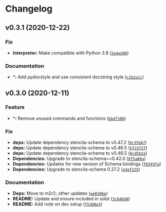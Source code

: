 # Changelog

<!--next-version-placeholder-->

## v0.3.1 (2020-12-22)
### Fix
* **Interpreter:** Make compatible with Python 3.8 ([`2a4add6`](https://github.com/stencila/pyla/commit/2a4add6fa97b7b393e6d0df40e8e188ebb4bfe0e))

### Documentation
* ***:** Add pydocstyle and use consistent docstring style ([`c1b2a1c`](https://github.com/stencila/pyla/commit/c1b2a1c97347119b91b7bb75d370f5bf7e4bd383))

## v0.3.0 (2020-12-11)
### Feature
* ***:** Remove unused commands and functions ([`bbdf100`](https://github.com/stencila/pyla/commit/bbdf10021ac8e8ed8e78a053d04e48d226aa0aa6))

### Fix
* **deps:** Update dependency stencila-schema to v0.47.2 ([`9c3fd47`](https://github.com/stencila/pyla/commit/9c3fd47f911eba332d108c8a451a010663f319b3))
* **deps:** Update dependency stencila-schema to v0.46.5 ([`5f23727`](https://github.com/stencila/pyla/commit/5f237276625c6ce6fc9d1bd312974ba0e0d1c356))
* **deps:** Update dependency stencila-schema to v0.46.5 ([`8cd5b2a`](https://github.com/stencila/pyla/commit/8cd5b2a11ad414ca18dc9c7910b2a87a96dd4cd4))
* **Dependencies:** Upgrade to stencila-schema==0.42.0 ([`8f5a86a`](https://github.com/stencila/pyla/commit/8f5a86a08b5c0dcd37e31d8dbc3f2854c1046d3d))
* **Dependencies:** Updates for new version of Schema bindings ([`f0343fa`](https://github.com/stencila/pyla/commit/f0343fad5a7c75a1be1ab5a53e10217b73937978))
* **Dependencies:** Upgrade to stencila-schema 0.37.2 ([`a3ef225`](https://github.com/stencila/pyla/commit/a3ef225a7ad7323778331a93e68eb6d86d7c495d))

### Documentation
* **Deps:** Move to m2r2; other updates ([`ae0106e`](https://github.com/stencila/pyla/commit/ae0106e09379b6b1dba35b679dc5b7b3fa2f4c0d))
* **README:** Update and ensure included in sdist ([`3c64b94`](https://github.com/stencila/pyla/commit/3c64b94be17d12acc77499ffb769b8866fde298b))
* **README:** Add note on dev setup ([`f5300e3`](https://github.com/stencila/pyla/commit/f5300e36e76ca5e7fdbde42159d93c9402d5174c))
